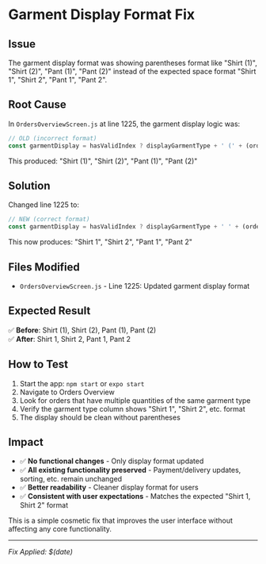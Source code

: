 # Garment Display Format Fix

## Issue
The garment display format was showing parentheses format like "Shirt (1)", "Shirt (2)", "Pant (1)", "Pant (2)" instead of the expected space format "Shirt 1", "Shirt 2", "Pant 1", "Pant 2".

## Root Cause
In `OrdersOverviewScreen.js` at line 1225, the garment display logic was:
```javascript
// OLD (incorrect format)
const garmentDisplay = hasValidIndex ? displayGarmentType + ' (' + (order.garment_index + 1) + ')' : displayGarmentType;
```

This produced: "Shirt (1)", "Shirt (2)", "Pant (1)", "Pant (2)"

## Solution
Changed line 1225 to:
```javascript
// NEW (correct format)  
const garmentDisplay = hasValidIndex ? displayGarmentType + ' ' + (order.garment_index + 1) : displayGarmentType;
```

This now produces: "Shirt 1", "Shirt 2", "Pant 1", "Pant 2"

## Files Modified
- `OrdersOverviewScreen.js` - Line 1225: Updated garment display format

## Expected Result
✅ **Before**: Shirt (1), Shirt (2), Pant (1), Pant (2)  
✅ **After**: Shirt 1, Shirt 2, Pant 1, Pant 2

## How to Test
1. Start the app: `npm start` or `expo start`
2. Navigate to Orders Overview
3. Look for orders that have multiple quantities of the same garment type
4. Verify the garment type column shows "Shirt 1", "Shirt 2", etc. format
5. The display should be clean without parentheses

## Impact
- ✅ **No functional changes** - Only display format updated
- ✅ **All existing functionality preserved** - Payment/delivery updates, sorting, etc. remain unchanged  
- ✅ **Better readability** - Cleaner display format for users
- ✅ **Consistent with user expectations** - Matches the expected "Shirt 1, Shirt 2" format

This is a simple cosmetic fix that improves the user interface without affecting any core functionality.

---
*Fix Applied: $(date)*
